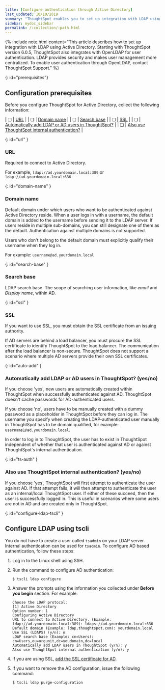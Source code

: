 ```yaml
---
title: [Configure authentication through Active Directory]
last_updated: 10/10/2019
summary: "ThoughtSpot enables you to set up integration with LDAP using Active Directory. After successful setup, you can authenticate users against a secure LDAP server."
sidebar: mydoc_sidebar
permalink: /:collection/:path.html
---
```


{% include note.html content="This article describes how to set up integration with LDAP using Active Directory. Starting with ThoughtSpot version 6.0.5, ThoughtSpot also integrates with OpenLDAP for user authentication. LDAP provides security and makes user management more centralized. To enable user authentication through OpenLDAP, contact ThoughtSpot Support." %}

{: id="prerequisites"}
## Configuration prerequisites

Before you configure ThoughtSpot for Active Directory, collect the following information:

| &#10063; | [URL](#url) |
| &#10063; | [Domain name](#domain-name) |
| &#10063; | [Search base](#search-base) |
| &#10063; | [SSL](#ssl) |
| &#10063; | [Automatically add LDAP or AD users in ThoughtSpot?](#auto-add) |
| &#10063; | [Also use ThoughtSpot internal authentication?](#ts-auth) |

{: id="url" }
### URL

Required to connect to Active Directory.

For example, `ldap://ad.yourdomain.local:389` or `ldap://ad.yourdomain.local:636`

{: id="domain-name" }
### Domain name

Default domain under which users who want to be authenticated against Active Directory reside. When a user logs in with a username, the default domain is added to the username before sending it to the LDAP server. If users reside in multiple sub-domains, you can still designate one of them as the default. Authentication against multiple domains is not supported.

Users who don't belong to the default domain must explicitly qualify their username when they log in.

For example: `username@ad.yourdomain.local`

{: id="search-base" }
### Search base

LDAP search base. The scope of searching user information, like _email_ and _Display name_, within AD.

{: id="ssl" }
### SSL

If you want to use SSL, you must obtain the SSL certificate from an issuing authority.

If AD servers are behind a load balancer, you must procure the SSL certificate to identify ThoughtSpot to the load balancer. The communication after the load balancer is non-secure. ThoughtSpot does not support a scenario where multiple AD servers provide their own SSL certificates.

{: id="auto-add" }
### Automatically add LDAP or AD users in ThoughtSpot? (yes/no)

If you choose 'yes', new users are automatically created within ThoughtSpot when successfully authenticated against AD. ThoughtSpot doesn't cache passwords for AD-authenticated users.

If you choose 'no', users have to be manually created with a dummy password as a placeholder in ThoughtSpot before they can log in. The username you specify when creating the LDAP-authenticated user manually in ThoughtSpot has to be domain qualified, for example: `username1@ad.yourdomain.local`.

In order to log in to ThoughtSpot, the user has to exist in ThoughtSpot independent of whether that user is authenticated against AD or against ThoughtSpot's internal authentication.

{: id="ts-auth" }
### Also use ThoughtSpot internal authentication? (yes/no)

If you choose 'yes', ThoughtSpot will first attempt to authenticate the user against AD. If that attempt fails, it will then attempt to authenticate the user as an internal/local ThoughtSpot user. If either of these succeed, then the user is successfully logged in. This is useful in scenarios where some users are not in AD and are created only in ThoughtSpot.

{: id="configure-ldap-tscli" }
## Configure LDAP using tscli

You do not have to create a user called `tsadmin` on your LDAP server. Internal authentication can be used for `tsadmin`. To configure AD based authentication, follow these steps:

1. Log in to the Linux shell using SSH.
2. Run the command to configure AD authentication:

    ```
    $ tscli ldap configure
    ```

3. Answer the prompts using the information you collected under **Before you begin** section. For example:

    ```
    Choose the LDAP protocol:
    [1] Active Directory
    Option number: 1
    Configuring Active Directory
    URL to connect to Active Directory. (Example: ldap://ad.yourdomain.local:389): ldaps://ad.yourdomain.local:636
    Default domain (Example: ldap.thoughtspot.com): yourdomain.local
    Use SSL (LDAPS) (y/n): n
    LDAP search base (Example: cn=Users): cn=Users,ou=orgunit,dc=youdomain,dc=local
    Automatically add LDAP users in ThoughtSpot (y/n): y
    Also use ThoughtSpot internal authentication (y/n): y
    ```

4. If you are using SSL, [add the SSL certificate for AD](add-SSL-for-LDAP.html#).
5. If you want to remove the AD configuration, issue the following command:

    ```
    $ tscli ldap purge-configuration
    ```
